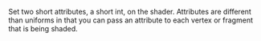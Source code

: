Set two short attributes, a short int, on the shader.
Attributes are different than uniforms in that you can pass an attribute to each vertex or fragment that is being shaded.
